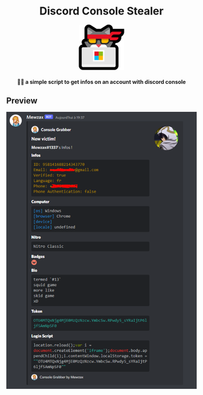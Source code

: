 <h1 align="center">Discord Console Stealer</h1>
<p align="center">
<img src="./logo.png">
</p>

<h4 align='center'>🐱‍💻 a simple script to get infos on an account with discord console</h4>

## Preview

<img src="./capture.png">